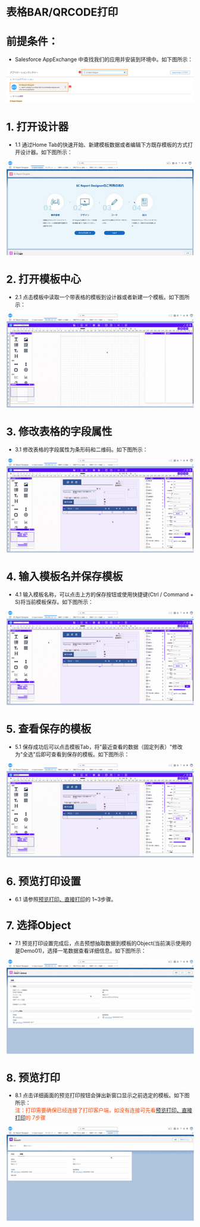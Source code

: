 # 表格BAR/QRCODE打印

# **前提条件：**

- Salesforce AppExchange 中查找我们的应用并安装到环境中。如下图所示：

![AppExchange](../_images/zh-cn//AppExchange.png)

# **1. 打开设计器**

- 1.1 通过Home Tab的快速开始、新建模板数据或者编辑下方既存模板的方式打开设计器。如下图所示：

![Create76](../_images/zh-cn//Create76.gif)

# **2. 打开模板中心**

- 2.1 点击模板中读取一个带表格的模板到设计器或者新建一个模板。如下图所示：

![Create92](../_images/zh-cn//Create92.gif)

# **3. 修改表格的字段属性**

- 3.1 修改表格的字段属性为条形码和二维码。如下图所示：

![Create93](../_images/zh-cn//Create93.gif)

# **4. 输入模板名并保存模板**

- 4.1 输入模板名称，可以点击上方的保存按钮或使用快捷键(Ctrl / Command + S)将当前模板保存。如下图所示：

![Create94](../_images/zh-cn//Create94.gif)

# **5. 查看保存的模板**

- 5.1 保存成功后可以点击模板Tab，将"最近查看的数据（固定列表）"修改为"全选"后即可查看到保存的模板。如下图所示：

![Create95](../_images/zh-cn//Create95.gif)

# **6. 预览打印设置**

- 6.1 请参照[预览打印、直接打印](ad-print.md)的 1~3步骤。

# **7. 选择Object**

- 7.1 预览打印设置完成后，点击预想抽取数据到模板的Object(当前演示使用的是Demo01)，选择一笔数据查看详细信息。如下图所示：

![Create96](../_images/zh-cn//Create96.gif)

# **8. 预览打印**

- 8.1 点击详细画面的预览打印按钮会弹出新窗口显示之前选定的模板。如下图所示：
<span style="display:block;color:orangered;">注：打印需要确保已经连接了打印客户端，如没有连接可先看[预览打印、直接打印](ad-print.md)的 7步骤</span>

![Create97](../_images/zh-cn//Create97.gif)